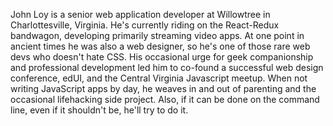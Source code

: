 John Loy is a senior web application developer at Willowtree in Charlottesville, Virginia. He's currently riding on the React-Redux bandwagon, developing primarily streaming video apps. At one point in ancient times he was also a web designer, so he's one of those rare web devs who doesn't hate CSS. His occasional urge for geek companionship and professional development led him to co-found a successful web design conference, edUI, and the Central Virginia Javascript meetup. When not writing JavaScript apps by day, he weaves in and out of parenting and the occasional lifehacking side project. Also, if it can be done on the command line, even if it shouldn't be, he'll try to do it.